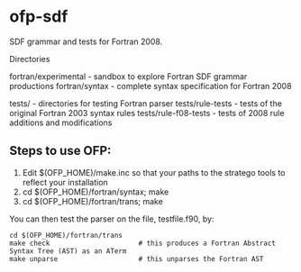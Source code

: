 ofp-sdf
=======

SDF grammar and tests for Fortran 2008.

Directories

   fortran/experimental  -  sandbox to explore Fortran SDF grammar productions
   fortran/syntax        -  complete syntax specification for Fortran 2008
   
   tests/                -  directories for testing Fortran parser
   tests/rule-tests      -  tests of the original Fortran 2003 syntax rules
   tests/rule-f08-tests  -  tests of 2008 rule additions and modifications


Steps to use OFP:
-----------------

1. Edit $(OFP_HOME)/make.inc so that your paths to the stratego tools to reflect your installation
2. cd $(OFP_HOME)/fortran/syntax; make
3. cd $(OFP_HOME)/fortran/trans; make


You can then test the parser on the file, testfile.f90, by:

    cd $(OFP_HOME)/fortran/trans
    make check                      # this produces a Fortran Abstract Syntax Tree (AST) as an ATerm
    make unparse                    # this unparses the Fortran AST
